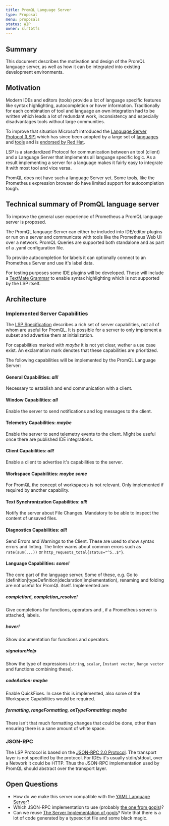 ```yaml
---
title: PromQL Language Server
type: Proposal
menu: proposals
status: WIP
owner: slrtbtfs
---
```


## Summary

This document describes the motivation and design of the PromQL language server, as well as how it can be integrated into existing development environments.

## Motivation

Modern IDEs and editors (tools) provide a lot of language specific features like syntax highlighting, autocompletion or hover information. Traditionally for each combination of tool and language an own integration had to be written which leads a lot of redundant work, inconsistency and especially disadvantages tools without large communities.

To improve that situation Microsoft introduced the [Language Server Protocol (LSP)](https://microsoft.github.io/language-server-protocol/) which has since been adopted by a large set of [languages](https://microsoft.github.io/language-server-protocol/implementors/servers/) and [tools](https://microsoft.github.io/language-server-protocol/implementors/tools/) and is [endorsed by Red Hat](https://developers.redhat.com/blog/2016/06/27/a-common-interface-for-building-developer-tools/).

LSP is a standardized Protocol for communication between an tool (client) and a Language Server that implements all language specific logic. As a result implementing a server for a language makes it fairly easy to integrate it with most tool and vice versa.

PromQL does not have such a language Server yet. Some tools, like the Prometheus expression browser do have limited support for autocompletion tough.

## Technical summary of PromQL language server

To improve the general user experience of Prometheus a PromQL language server is proposed.

The PromQL language Server can either be included into IDE/editor plugins or run on a server and communicate with tools like the Prometheus Web UI over a network. PromQL Queries are supported both standalone and as part of a .yaml configuration file.

To provide autocompletion for labels it can optionally connect to an Prometheus Server and use it's label data.

For testing purposes some IDE plugins will be developed. These will include a [TextMate Grammar](https://macromates.com/manual/en/language_grammars) to enable syntax highlighting which is not supported by the LSP itself.

## Architecture

### Implemented Server Capabilities

The [LSP Specification](https://microsoft.github.io/language-server-protocol/specification) describes a rich set of server capabilities, not all of whom are useful for PromQL. It is possible for a server to only implement a subset and advertise them at initialization.

For capabilities marked with _maybe_ it is not yet clear, wether a use case exist. An exclamation mark denotes that these capabilities are prioritized.

The following capabilities will be implemented by the PromQL Language Server:

#### General Capabilities: _all!_

Necessary to establish and end communication with a client.

#### Window Capabilities: _all_

Enable the server to send notifications and log messages to the client.

#### Telemetry Capabilities: _maybe_

Enable the server to send telemetry events to the client. Might be useful once there are published IDE integrations.

#### Client Capabilities: _all!_

Enable a client to advertise it's capabilities to the server.

#### Workspace Capabilities: _maybe some_

For PromQL the concept of workspaces is not relevant. Only implemented if required by another capability.

#### Text Synchronization Capabilities: _all!_

Notify the server about File Changes. Mandatory to be able to inspect the content of unsaved files.

#### Diagnostics Capabilities: _all!_

Send Errors and Warnings to the Client. These are used to show syntax errors and linting. The linter warns about common errors such as `rate(sum(...))` or `http_requests_total{status="^5..$"}`.

#### Language Capabilities: _some!_

The core part of the language server. Some of these, e.g. Go to (definition|typeDefinition|declaration|implementation), renaming and folding are not useful for PromQL itself. Implemented are:

##### completion!, completion_resolve!

Give completions for functions, operators and , if a Prometheus server is attached, labels.

##### hover!

Show documentation for functions and operators.

##### signatureHelp

Show the type of expressions (`string`, `scalar`, `Instant vector`, `Range vector` and functions combining these).

##### codeAction: _maybe_

Enable QuickFixes. In case this is implemented, also some of the Workspace Capabilities would be required.

##### formatting, rangeFormatting, onTypeFormatting: _maybe_

There isn't that much formatting changes that could be done, other than ensuring there is a sane amount of white space.

### JSON-RPC

The LSP Protocol is based on the [JSON-RPC 2.0 Protocol](https://www.jsonrpc.org/specification). The transport layer is not specified by the protocol. For IDEs it's usually stdin/stdout, over a Network it could be HTTP. Thus the JSON-RPC implementation used by PromQL should abstract over the transport layer.

## Open Questions

* How do we make this server compatible with the [YAML Language Server](https://github.com/redhat-developer/yaml-language-server)?
* Which JSON-RPC implementation to use (probably [the one from gopls](https://github.com/golang/tools/tree/master/internal/jsonrpc2))?
* Can we reuse [The Server Implementation of gopls](https://github.com/golang/tools/tree/master/internal/lsp/protocol)? Note that there is a lot of code generated by a typescript file and some black magic.
